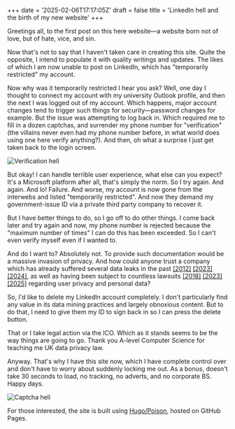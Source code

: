 +++
date = '2025-02-06T17:17:05Z'
draft = false
title = 'LinkedIn hell and the birth of my new website'
+++

Greetings all, to the first post on this here website—a website born
not of love, but of hate, vice, and sin. 

Now that's not to say that I haven't taken care in creating this
site. Quite the opposite, I intend to populate it with quality
writings and updates. The likes of which I am now unable to post on
LinkedIn, which has "temporarily restricted" my account. 


Now why was it temporarily restricted I hear you ask? Well, one day I
thought to connect my account with my university Outlook profile, and
then the next I was logged out of my account. Which happens, major
account changes tend to trigger such things for security—password
changes for example. But the issue was attempting to log back
in. Which required me to fill in a dozen captchas, and surrender my
phone number for "verification" (the villains never even had my phone
number before, in what world does using one here verify
anything?). And then, oh what a surprise I just get taken back to the
login screen. 

![Verification hell](/images/linkedinmaxnumber.webp)

But okay! I can handle terrible user experience, what else can you
expect? It's a Microsoft platform after all, that's simply the
norm. So I try again. And again. And lo! Failure. And worse, my
account is now gone from the interwebs and listed "temporarily
restricted". And now they demand my government-issue ID via a private
third party company to recover it.

But I have better things to do, so I go off to do other things. I come
back later and try again and now, my phone number is rejected because
the "maximum number of times" I can do this has been exceeded. So I
can't even verify myself even if I wanted to.

And do I want to? Absolutely not. To provide such documentation would
be a massive invasion of privacy. And how could anyone trust a company
which has already suffered several data leaks in the past [\[2012\]](https://en.wikipedia.org/wiki/2012_LinkedIn_hack) [\[2023\]](https://cybernews.com/news/stolen-data-of-500-million-linkedin-users-being-sold-online-2-million-leaked-as-proof-2/) [\[2024\]](https://www.linkedin.com/pulse/copy-urgent-notice-massive-data-leak-2024-26-billion-records-tugimin-ig1hc), as well as
having been subject to countless lawsuits [\[2018\]](https://news.ycombinator.com/item?id=18525511) [\[2023\]](https://news.ycombinator.com/item?id=38081633) [\[2025\]](https://www.bbc.co.uk/news/articles/cdxevpzy3yko) regarding user privacy and
personal data? 

So, I'd like to delete my LinkedIn account completely. I don't
particularly find any value in its data mining practices and largely
obnoxious content. But to do that, I need to give them my ID to sign
back in so I can press the delete button. 

That or I take legal action via the ICO. Which as it stands seems to
be the way things are going to go. Thank you A-level Computer Science
for teaching me UK data privacy law.

Anyway. That's why I have this site now, which I have complete control
over and don't have to worry about suddenly locking me out. As a
bonus, doesn't take 30 seconds to load, no tracking, no adverts, and
no corporate BS. Happy days. 

![Captcha hell](/images/captcha.webp)

For those interested, the site is built using [Hugo/Poison](https://themes.gohugo.io/themes/poison/), hosted on GitHub Pages. 
